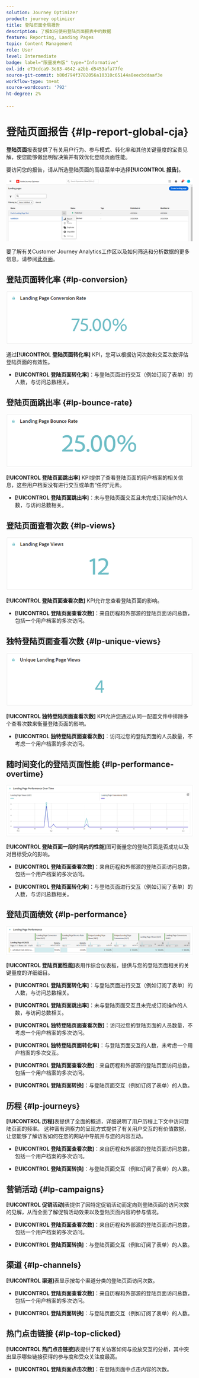 ```yaml
---
solution: Journey Optimizer
product: journey optimizer
title: 登陆页面全局报告
description: 了解如何使用登陆页面报表中的数据
feature: Reporting, Landing Pages
topic: Content Management
role: User
level: Intermediate
badge: label="限量发布版" type="Informative"
exl-id: e73cdca9-3e83-4642-a2bb-d5453afa77fe
source-git-commit: b80d794f3782056a10310c65144a8eecbddaaf3e
workflow-type: tm+mt
source-wordcount: '792'
ht-degree: 2%

---
```


# 登陆页面报告 {#lp-report-global-cja}

**登陆页面**&#x200B;报表提供了有关用户行为、参与模式、转化率和其他关键量度的宝贵见解，使您能够做出明智决策并有效优化登陆页面性能。

要访问您的报告，请从所选登陆页面的高级菜单中选择&#x200B;**[!UICONTROL 报告]**。

![](assets/cja-lp.png)

要了解有关Customer Journey Analytics工作区以及如何筛选和分析数据的更多信息，请参阅[此页面](https://experienceleague.adobe.com/en/docs/analytics-platform/using/cja-workspace/home)。

## 登陆页面转化率 {#lp-conversion}

![](assets/cja-lp-conversion-rate.png)

通过&#x200B;**[!UICONTROL 登陆页面转化率]** KPI，您可以根据访问次数和交互次数评估登陆页面的有效性。

* **[!UICONTROL 登陆页面转化率]**：与登陆页面进行交互（例如订阅了表单）的人数，与访问总数相关。

## 登陆页面跳出率 {#lp-bounce-rate}

![](assets/cja-lp-bounce-rate.png)

**[!UICONTROL 登陆页面跳出率]** KPI提供了查看登陆页面的用户档案的相关信息，这些用户档案没有进行交互或单击“任何”元素。

* **[!UICONTROL 登陆页面跳出率]**：未与登陆页面交互且未完成订阅操作的人数，与访问总数相关。

## 登陆页面查看次数 {#lp-views}

![](assets/cja-lp-views.png)

**[!UICONTROL 登陆页面查看次数]** KPI允许您查看登陆页面的影响。

* **[!UICONTROL 登陆页面查看次数]**：来自历程和外部源的登陆页面访问总数，包括一个用户档案的多次访问。

## 独特登陆页面查看次数 {#lp-unique-views}

![](assets/cja-lp-unique-views.png)

**[!UICONTROL 独特登陆页面查看次数]** KPI允许您通过从同一配置文件中排除多个查看次数来衡量登陆页面的影响。

* **[!UICONTROL 独特登陆页面查看次数]**：访问过您的登陆页面的人员数量，不考虑一个用户档案的多次访问。

## 随时间变化的登陆页面性能 {#lp-performance-overtime}

![](assets/cja-lp-performance-overtime.png)

**[!UICONTROL 登陆页面一段时间内的性能]**&#x200B;图可衡量您的登陆页面是否成功以及对目标受众的影响。

* **[!UICONTROL 登陆页面查看次数]**：来自历程和外部源的登陆页面访问总数，包括一个用户档案的多次访问。

* **[!UICONTROL 登陆页面转化率]**：与登陆页面进行交互（例如订阅了表单）的人数，与访问总数相关。

## 登陆页面绩效 {#lp-performance}

![](assets/cja-lp-performance.png)

**[!UICONTROL 登陆页面性能]**&#x200B;表用作综合仪表板，提供与您的登陆页面相关的关键量度的详细细目。

* **[!UICONTROL 登陆页面转化率]**：与登陆页面进行交互（例如订阅了表单）的人数，与访问总数相关。

* **[!UICONTROL 登陆页面跳出率]**：未与登陆页面交互且未完成订阅操作的人数，与访问总数相关。

* **[!UICONTROL 独特登陆页面查看次数]**：访问过您的登陆页面的人员数量，不考虑一个用户档案的多次访问。

* **[!UICONTROL 独特登陆页面转化率]**：与登陆页面交互的人数，未考虑一个用户档案的多次交互。

* **[!UICONTROL 登陆页面查看次数]**：来自历程和外部源的登陆页面访问总数，包括一个用户档案的多次访问。

* **[!UICONTROL 登陆页面转换]**：与登陆页面交互（例如订阅了表单）的人数。

## 历程 {#lp-journeys}

**[!UICONTROL 历程]**&#x200B;表提供了全面的概述，详细说明了用户历程上下文中访问登陆页面的频率。 这种富有洞察力的呈现方式提供了有关用户交互的有价值数据，让您能够了解访客如何在您的网站中导航并与您的内容互动。

* **[!UICONTROL 登陆页面查看次数]**：来自历程和外部源的登陆页面访问总数，包括一个用户档案的多次访问。

* **[!UICONTROL 登陆页面转换]**：与登陆页面交互（例如订阅了表单）的人数。

## 营销活动 {#lp-campaigns}

**[!UICONTROL 促销活动]**&#x200B;表提供了因特定促销活动而定向到登陆页面的访问次数的见解，从而全面了解促销活动效果以及登陆页面内容的参与情况。

* **[!UICONTROL 登陆页面查看次数]**：来自历程和外部源的登陆页面访问总数，包括一个用户档案的多次访问。

* **[!UICONTROL 登陆页面转换]**：与登陆页面交互（例如订阅了表单）的人数。

## 渠道 {#lp-channels}

**[!UICONTROL 渠道]**&#x200B;表显示按每个渠道分类的登陆页面访问次数。

* **[!UICONTROL 登陆页面查看次数]**：来自历程和外部源的登陆页面访问总数，包括一个用户档案的多次访问。

* **[!UICONTROL 登陆页面转换]**：与登陆页面交互（例如订阅了表单）的人数。

## 热门点击链接 {#lp-top-clicked}

**[!UICONTROL 热门点击链接]**&#x200B;表提供了有关访客如何与投放交互的分析，其中突出显示哪些链接获得的参与度和受众关注度最高。

* **[!UICONTROL 登陆页面点击次数]**：在登陆页面中点击内容的次数。

